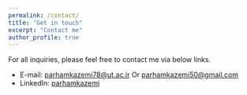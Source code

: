 ```yaml
---
permalink: /contact/
title: "Get in touch"
excerpt: "Contact me"
author_profile: true
---
```

For all inquiries, please feel free to contact me via below links.

* E-mail: parhamkazemi78@ut.ac.ir   Or parhamkazemi50@gmail.com
* LinkedIn: [parhamkazemi](http://www.linkedin.com/in/parhamkazemi)
